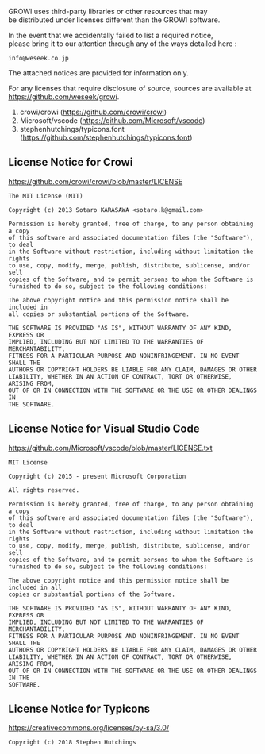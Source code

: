 GROWI uses third-party libraries or other resources that may  
be distributed under licenses different than the GROWI software.

In the event that we accidentally failed to list a required notice,  
please bring it to our attention through any of the ways detailed here :

    info@weseek.co.jp

The attached notices are provided for information only.

For any licenses that require disclosure of source, sources are available at  
https://github.com/weseek/growi.


1. crowi/crowi (https://github.com/crowi/crowi)
2. Microsoft/vscode (https://github.com/Microsoft/vscode)
3. stephenhutchings/typicons.font (https://github.com/stephenhutchings/typicons.font)


License Notice for Crowi
-------------------------

https://github.com/crowi/crowi/blob/master/LICENSE

```
The MIT License (MIT)

Copyright (c) 2013 Sotaro KARASAWA <sotaro.k@gmail.com>

Permission is hereby granted, free of charge, to any person obtaining a copy
of this software and associated documentation files (the "Software"), to deal
in the Software without restriction, including without limitation the rights
to use, copy, modify, merge, publish, distribute, sublicense, and/or sell
copies of the Software, and to permit persons to whom the Software is
furnished to do so, subject to the following conditions:

The above copyright notice and this permission notice shall be included in
all copies or substantial portions of the Software.

THE SOFTWARE IS PROVIDED "AS IS", WITHOUT WARRANTY OF ANY KIND, EXPRESS OR
IMPLIED, INCLUDING BUT NOT LIMITED TO THE WARRANTIES OF MERCHANTABILITY,
FITNESS FOR A PARTICULAR PURPOSE AND NONINFRINGEMENT. IN NO EVENT SHALL THE
AUTHORS OR COPYRIGHT HOLDERS BE LIABLE FOR ANY CLAIM, DAMAGES OR OTHER
LIABILITY, WHETHER IN AN ACTION OF CONTRACT, TORT OR OTHERWISE, ARISING FROM,
OUT OF OR IN CONNECTION WITH THE SOFTWARE OR THE USE OR OTHER DEALINGS IN
THE SOFTWARE.
```


License Notice for Visual Studio Code
-------------------------------------

https://github.com/Microsoft/vscode/blob/master/LICENSE.txt

```
MIT License

Copyright (c) 2015 - present Microsoft Corporation

All rights reserved.

Permission is hereby granted, free of charge, to any person obtaining a copy
of this software and associated documentation files (the "Software"), to deal
in the Software without restriction, including without limitation the rights
to use, copy, modify, merge, publish, distribute, sublicense, and/or sell
copies of the Software, and to permit persons to whom the Software is
furnished to do so, subject to the following conditions:

The above copyright notice and this permission notice shall be included in all
copies or substantial portions of the Software.

THE SOFTWARE IS PROVIDED "AS IS", WITHOUT WARRANTY OF ANY KIND, EXPRESS OR
IMPLIED, INCLUDING BUT NOT LIMITED TO THE WARRANTIES OF MERCHANTABILITY,
FITNESS FOR A PARTICULAR PURPOSE AND NONINFRINGEMENT. IN NO EVENT SHALL THE
AUTHORS OR COPYRIGHT HOLDERS BE LIABLE FOR ANY CLAIM, DAMAGES OR OTHER
LIABILITY, WHETHER IN AN ACTION OF CONTRACT, TORT OR OTHERWISE, ARISING FROM,
OUT OF OR IN CONNECTION WITH THE SOFTWARE OR THE USE OR OTHER DEALINGS IN THE
SOFTWARE.

```


License Notice for Typicons
------------------------

https://creativecommons.org/licenses/by-sa/3.0/

```
Copyright (c) 2018 Stephen Hutchings
```